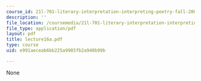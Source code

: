 ```yaml
---
course_id: 21l-701-literary-interpretation-interpreting-poetry-fall-2003
description: ''
file_location: /coursemedia/21l-701-literary-interpretation-interpreting-poetry-fall-2003/e991aeceab6bb225a9985fb2a940b99b_lecture16a.pdf
file_type: application/pdf
layout: pdf
title: lecture16a.pdf
type: course
uid: e991aeceab6bb225a9985fb2a940b99b

---
```

None